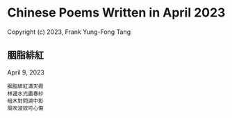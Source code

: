 # Chinese Poems Written in April 2023
Copyright (c) 2023, Frank Yung-Fong Tang

## 胭脂緋紅
April 9, 2023 

```
胭脂緋紅滿天霞
林邊水光盡春紗
暗木對問湖中影
風吹波紋可心傷
```
